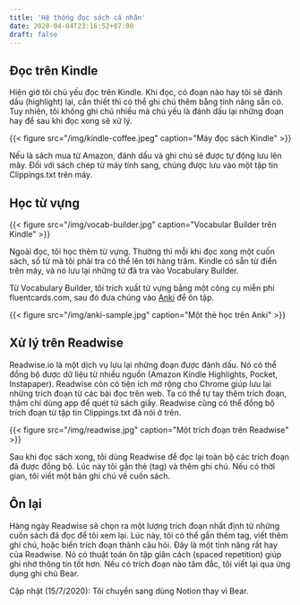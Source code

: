 ```yaml
---
title: 'Hệ thống đọc sách cá nhân'
date: 2020-04-04T23:16:52+07:00
draft: false
---
```


## Đọc trên Kindle

Hiện giờ tôi chủ yếu đọc trên Kindle. Khi đọc, có đoạn nào hay tôi sẽ đánh dấu (highlight) lại, cần thiết thì có thể ghi chú thêm bằng tính năng sẵn có. Tuy nhiên, tôi không ghi chú nhiều mà chủ yếu là đánh dấu lại những đoạn hay để sau khi đọc xong sẽ xử lý.

{{< figure src="/img/kindle-coffee.jpeg" caption="Máy đọc sách Kindle" >}}

Nếu là sách mua từ Amazon, đánh dấu và ghi chú sẽ được tự động lưu lên mây. Đối với sách chép từ máy tính sang, chúng được lưu vào một tập tin Clippings.txt trên máy.

## Học từ vựng

{{< figure src="/img/vocab-builder.jpg" caption="Vocabular Builder trên Kindle" >}}

Ngoài đọc, tôi học thêm từ vựng. Thường thì mỗi khi đọc xong một cuốn sách, số từ mà tôi phải tra có thể lên tới hàng trăm. Kindle có sẵn từ điển trên máy, và nó lưu lại những từ đã tra vào Vocabulary Builder.

Từ Vocabulary Builder, tôi trích xuất từ vựng bằng một công cụ miễn phí fluentcards.com, sau đó đưa chúng vào [Anki](https://apps.ankiweb.net/) để ôn tập.

{{< figure src="/img/anki-sample.jpg" caption="Một thẻ học trên Anki" >}}

## Xử lý trên Readwise

Readwise.io là một dịch vụ lưu lại những đoạn được đánh dấu. Nó có thể đồng bộ được dữ liệu từ nhiều nguồn (Amazon Kindle Highlights, Pocket, Instapaper). Readwise còn có tiện ích mở rộng cho Chrome giúp lưu lại những trích đoạn từ các bài đọc trên web. Ta có thể tự tay thêm trích đoạn, thậm chí dùng app để quét từ sách giấy. Readwise cũng có thể đồng bộ trích đoạn từ tập tin Clippings.txt đã nói ở trên.

{{< figure src="/img/readwise.jpg" caption="Một trích đoạn trên Readwise" >}}

Sau khi đọc sách xong, tôi dùng Readwise để đọc lại toàn bộ các trích đoạn đã được đồng bộ. Lúc này tôi gắn thẻ (tag) và thêm ghi chú. Nếu có thời gian, tôi viết một bản ghi chú về cuốn sách.

## Ôn lại

Hàng ngày Readwise sẽ chọn ra một lượng trích đoạn nhất định từ những cuốn sách đã đọc để tôi xem lại. Lúc này, tôi có thể gắn thêm tag, viết thêm ghi chú, hoặc biến trích đoạn thành câu hỏi. Đây là một tính năng rất hay của Readwise. Nó có thuật toán ôn tập giãn cách (spaced repetition) giúp ghi nhớ thông tin tốt hơn. Nếu có trích đoạn nào tâm đắc, tôi viết lại qua ứng dụng ghi chú Bear.

Cập nhật (15/7/2020): Tôi chuyển sang dùng Notion thay vì Bear.